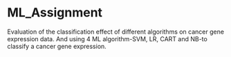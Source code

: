# ML_Assignment
Evaluation of the classification effect of different algorithms on cancer gene expression data.
And using 4 ML algorithm-SVM, LR, CART and NB-to classify a cancer gene expression.
